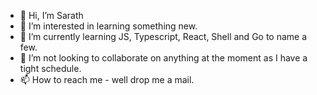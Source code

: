 - 👋 Hi, I’m Sarath
- 👀 I’m interested in learning something new.
- 🌱 I’m currently learning JS, Typescript, React, Shell and Go to name a few.
- 💞️ I’m not looking to collaborate on anything at the moment as I have a tight schedule.
- 📫 How to reach me - well drop me a mail.

<!---
noobe/noobe is a ✨ special ✨ repository because its `README.md` (this file) appears on your GitHub profile.
You can click the Preview link to take a look at your changes.
--->
